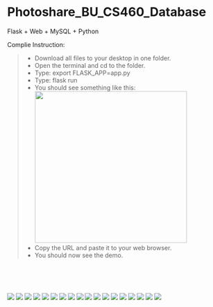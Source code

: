 # Photoshare_BU_CS460_Database
Flask + Web + MySQL + Python

Complie Instruction:
> - Download all files to your desktop in one folder.
> - Open the terminal and cd to the folder.
> - Type: export FLASK_APP=app.py
> - Type: flask run
> - You should see something like this:<br>
> <img width="350" src="https://github.com/floraazhang/Photoshare_BU_CS460_Database/raw/master/screenshot/run.png"/><br>
> - Copy the URL and paste it to your web browser.
> - You should now see the demo.

<br><br><br>

<img src="https://github.com/floraazhang/Photoshare_BU_CS460_Database/raw/master/screenshot/1.png"/>
<img src="https://github.com/floraazhang/Photoshare_BU_CS460_Database/raw/master/screenshot/2.png"/>
<img src="https://github.com/floraazhang/Photoshare_BU_CS460_Database/raw/master/screenshot/3.png"/>
<img src="https://github.com/floraazhang/Photoshare_BU_CS460_Database/raw/master/screenshot/4.png"/>
<img src="https://github.com/floraazhang/Photoshare_BU_CS460_Database/raw/master/screenshot/5.png"/>
<img src="https://github.com/floraazhang/Photoshare_BU_CS460_Database/raw/master/screenshot/6.png"/>
<img src="https://github.com/floraazhang/Photoshare_BU_CS460_Database/raw/master/screenshot/7.png"/>
<img src="https://github.com/floraazhang/Photoshare_BU_CS460_Database/raw/master/screenshot/8.png"/>
<img src="https://github.com/floraazhang/Photoshare_BU_CS460_Database/raw/master/screenshot/9.png"/>
<img src="https://github.com/floraazhang/Photoshare_BU_CS460_Database/raw/master/screenshot/10.png"/>
<img src="https://github.com/floraazhang/Photoshare_BU_CS460_Database/raw/master/screenshot/11.png"/>
<img src="https://github.com/floraazhang/Photoshare_BU_CS460_Database/raw/master/screenshot/12.png"/>
<img src="https://github.com/floraazhang/Photoshare_BU_CS460_Database/raw/master/screenshot/13.png"/>
<img src="https://github.com/floraazhang/Photoshare_BU_CS460_Database/raw/master/screenshot/14.png"/>
<img src="https://github.com/floraazhang/Photoshare_BU_CS460_Database/raw/master/screenshot/15.png"/>
<img src="https://github.com/floraazhang/Photoshare_BU_CS460_Database/raw/master/screenshot/16.png"/>
<img src="https://github.com/floraazhang/Photoshare_BU_CS460_Database/raw/master/screenshot/17.png"/>
<img src="https://github.com/floraazhang/Photoshare_BU_CS460_Database/raw/master/screenshot/18.png"/>


